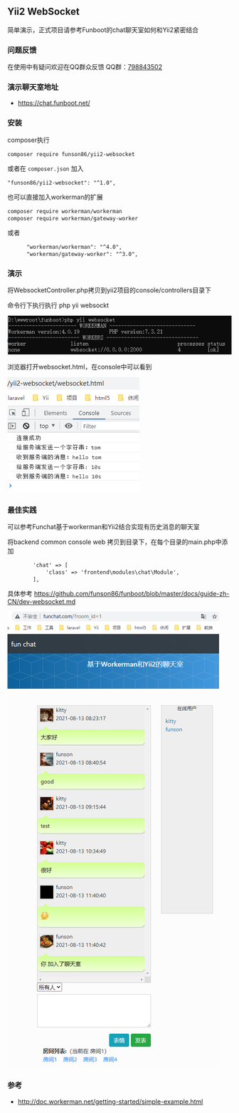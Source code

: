 ## Yii2 WebSocket

简单演示，正式项目请参考Funboot的chat聊天室如何和Yii2紧密结合

### 问题反馈

在使用中有疑问欢迎在QQ群众反馈 QQ群：[798843502](https://jq.qq.com/?_wv=1027&k=9Hw7mPGf)


### 演示聊天室地址

- https://chat.funboot.net/

### 安装
  
composer执行

```
composer require funson86/yii2-websocket
```

或者在 `composer.json` 加入

```
"funson86/yii2-websocket": "^1.0",
```

也可以直接加入workerman的扩展

```
composer require workerman/workerman
composer require workerman/gateway-worker
```

或者

```
      "workerman/workerman": "^4.0",
      "workerman/gateway-worker": "^3.0",
```

### 演示

将WebsocketController.php拷贝到yii2项目的console/controllers目录下

命令行下执行执行 php yii websockt

![](images/websocket-cmd.png)


浏览器打开websocket.html，在console中可以看到

![](images/websocket-demo-01.png)


### 最佳实践

可以参考Funchat基于workerman和Yii2结合实现有历史消息的聊天室

将backend common console web 拷贝到目录下，在每个目录的main.php中添加

```
        'chat' => [
            'class' => 'frontend\modules\chat\Module',
        ],
```

具体参考 https://github.com/funson86/funboot/blob/master/docs/guide-zh-CN/dev-websocket.md

![](images/websocket-chat-room.png)


### 参考

- http://doc.workerman.net/getting-started/simple-example.html

